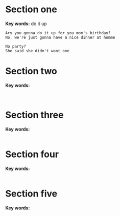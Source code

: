 ﻿# Section one 

**Key words:** do it up

```
Ary you gonna do it up for you mom's birthday?
No, we're just gonna have a nice dinner at homme

No party?
She said she didn't want one

```

# Section two 

**Key words:** 

```


```

# Section three

**Key words:** 

```markdown

```

# Section four 

**Key words:** 

```markdown


```

# Section five 

**Key words:** 

```markdown


```

